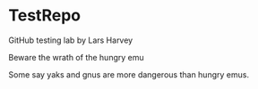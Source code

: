 # TestRepo
GitHub testing lab by Lars Harvey

Beware the wrath of the hungry emu

Some say yaks and gnus are more dangerous than hungry emus.
